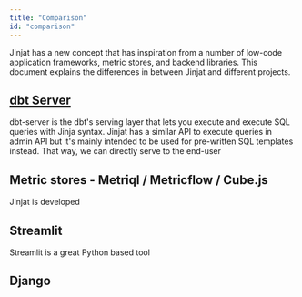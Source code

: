 ```yaml
---
title: "Comparison"
id: "comparison"
---
```


Jinjat has a new concept that has inspiration from a number of low-code application frameworks, metric stores, and backend libraries. This document explains the differences in between Jinjat and different projects.

## [dbt Server](https://github.com/dbt-labs/dbt-server)
dbt-server is the dbt's serving layer that lets you execute and execute SQL queries with Jinja syntax. Jinjat has a similar API to execute queries in admin API but it's mainly intended to be used for pre-written SQL templates instead. That way, we can directly serve to the end-user 

## Metric stores - Metriql / Metricflow / Cube.js
Jinjat is developed 

## Streamlit
Streamlit is a great Python based tool

## Django


